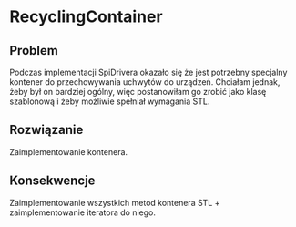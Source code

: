 # RecyclingContainer

## Problem
Podczas implementacji SpiDrivera okazało się że jest potrzebny specjalny kontener do przechowywania uchwytów do urządzeń. Chciałam jednak, żeby był on bardziej ogólny, więc postanowiłam go zrobić jako klasę szablonową i żeby możliwie spełniał wymagania STL.

## Rozwiązanie
Zaimplementowanie kontenera.

## Konsekwencje
Zaimplementowanie wszystkich metod kontenera STL + zaimplementowanie iteratora do niego. 